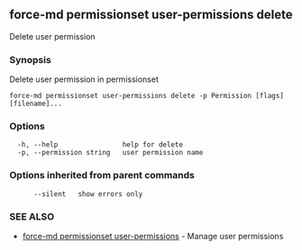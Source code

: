 ## force-md permissionset user-permissions delete

Delete user permission

### Synopsis

Delete user permission in permissionset

```
force-md permissionset user-permissions delete -p Permission [flags] [filename]...
```

### Options

```
  -h, --help                help for delete
  -p, --permission string   user permission name
```

### Options inherited from parent commands

```
      --silent   show errors only
```

### SEE ALSO

* [force-md permissionset user-permissions](force-md_permissionset_user-permissions.md)	 - Manage user permissions

